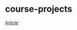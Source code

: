 # course-projects
[Article](https://github.com/prachiwaghmare123/course-projects/blob/main/Article%20on%20Material%20Procurement%20Management%20for%20Construction%20Projects.pdf)
